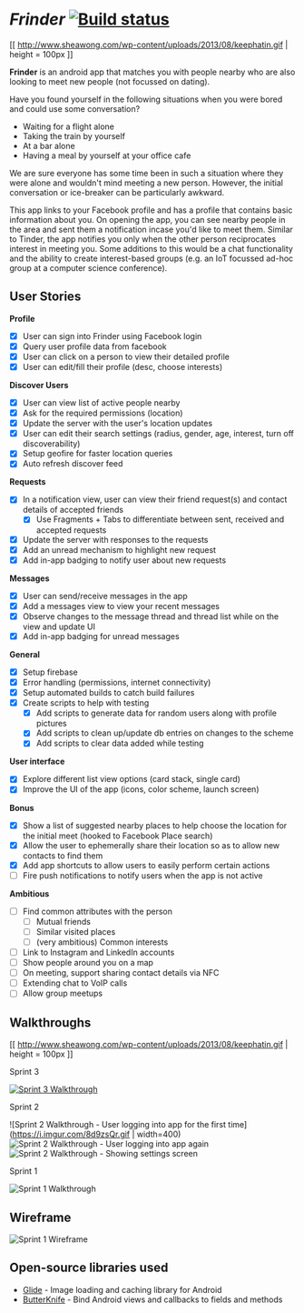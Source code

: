 # *Frinder* [![Build status](https://travis-ci.org/frinder/frinder-app.svg?branch=master)](https://travis-ci.org/frinder/frinder-app/builds)

[[ http://www.sheawong.com/wp-content/uploads/2013/08/keephatin.gif | height = 100px ]]


**Frinder** is an android app that matches you with people nearby who are also looking to meet new people (not focussed on dating).

Have you found yourself in the following situations when you were bored and could use some conversation? 
- Waiting for a flight alone 
- Taking the train by yourself 
- At a bar alone
- Having a meal by yourself at your office cafe  

We are sure everyone has some time been in such a situation where they were alone and wouldn't mind meeting a new person. However, the initial conversation or ice-breaker can be particularly awkward.

This app links to your Facebook profile and has a profile that contains basic information about you. On opening the app, you can see nearby people in the area and sent them a notification incase you'd like to meet them. Similar to Tinder, the app notifies you only when the other person reciprocates interest in meeting you. Some additions to this would be a chat functionality and the ability to create interest-based groups (e.g. an IoT focussed ad-hoc group at a computer science conference).

## User Stories

**Profile**
* [X] User can sign into Frinder using Facebook login
* [X] Query user profile data from facebook
* [X] User can click on a person to view their detailed profile
* [X] User can edit/fill their profile (desc, choose interests)

**Discover Users**
* [X] User can view list of active people nearby
* [X] Ask for the required permissions (location)
* [X] Update the server with the user's location updates
* [X] User can edit their search settings (radius, gender, age, interest, turn off discoverability)
* [X] Setup geofire for faster location queries
* [x] Auto refresh discover feed

**Requests**
* [X] In a notification view, user can view their friend request(s) and contact details of accepted friends
  * [X] Use Fragments + Tabs to differentiate between sent, received and accepted requests
* [X] Update the server with responses to the requests
* [X] Add an unread mechanism to highlight new request
* [X] Add in-app badging to notify user about new requests

**Messages**
* [X] User can send/receive messages in the app
* [X] Add a messages view to view your recent messages
* [x] Observe changes to the message thread and thread list while on the view and update UI
* [x] Add in-app badging for unread messages

**General**
* [x] Setup firebase
* [x] Error handling (permissions, internet connectivity)
* [X] Setup automated builds to catch build failures
* [X] Create scripts to help with testing
  * [x] Add scripts to generate data for random users along with profile pictures
  * [x] Add scripts to clean up/update db entries on changes to the scheme
  * [x] Add scripts to clear data added while testing

**User interface**
* [x] Explore different list view options (card stack, single card)
* [x] Improve the UI of the app (icons, color scheme, launch screen)

**Bonus**
* [x] Show a list of suggested nearby places to help choose the location for the initial meet (hooked to Facebook Place search)
* [x] Allow the user to ephemerally share their location so as to allow new contacts to find them
* [x] Add app shortcuts to allow users to easily perform certain actions
* [ ] Fire push notifications to notify users when the app is not active

**Ambitious**
* [ ] Find common attributes with the person
  * [ ] Mutual friends
  * [ ] Similar visited places
  * [ ] (very ambitious) Common interests
* [ ] Link to Instagram and LinkedIn accounts
* [ ] Show people around you on a map
* [ ] On meeting, support sharing contact details via NFC
* [ ] Extending chat to VoIP calls
* [ ] Allow group meetups

## Walkthroughs

[[ http://www.sheawong.com/wp-content/uploads/2013/08/keephatin.gif | height = 100px ]]

Sprint 3

[![Sprint 3 Walkthrough](https://user-images.githubusercontent.com/1111292/32263236-1621d046-be96-11e7-955e-3f6c05825cc0.png)](https://www.youtube.com/watch?v=kgYTNTG9ht0&feature=youtu.be)

Sprint 2

![Sprint 2 Walkthrough - User logging into app for the first time](https://i.imgur.com/8d9zsQr.gif | width=400) ![Sprint 2 Walkthrough - User logging into app again](https://i.imgur.com/eB4oOkB.gif) ![Sprint 2 Walkthrough - Showing settings screen](https://i.imgur.com/u3u2nst.gif)

Sprint 1

![Sprint 1 Walkthrough](https://imgur.com/gBtGWj1.gif)

## Wireframe

![Sprint 1 Wireframe](https://user-images.githubusercontent.com/1111292/31313212-b4bbb4d8-ab90-11e7-9346-af22cdf64056.JPG)

## Open-source libraries used

- [Glide](https://github.com/bumptech/glide) - Image loading and caching library for Android
- [ButterKnife](https://github.com/JakeWharton/butterknife) - Bind Android views and callbacks to fields and methods
